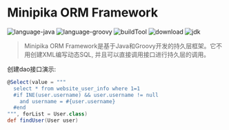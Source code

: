 # Minipika ORM Framework

![language-java](https://img.shields.io/badge/Java-80%25-brightgreen)
![language-groovy](https://img.shields.io/badge/Groovy-20%25-brightgreen)
![buildTool](https://img.shields.io/badge/buildTool-gradle-blue)
![download](https://img.shields.io/badge/downloads-v2.0.0-green)
![jdk](https://img.shields.io/badge/jdk-v1.8-blue)


> Minipika ORM Framework是基于Java和Groovy开发的持久层框架。它不用创建XML编写动态SQL, 并且可以直接调用接口进行持久层的调用。

创建dao接口演示: 
```groovy
@Select(value = """
  select * from website_user_info where 1=1
  #if INE(user.username) && user.username != null
    and username = #{user.username}
  #end
""", forList = User.class)
def findUser(User user)
```